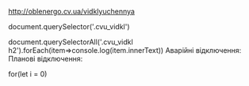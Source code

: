 http://oblenergo.cv.ua/vidklyuchennya

document.querySelector('.cvu_vidkl')


document.querySelectorAll('.cvu_vidkl h2').forEach(item=>console.log(item.innerText))
Аварійні відключення:
Планові відключення:

for(let i = 0)
